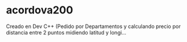 # acordova200
Creado en Dev C++ (Pedido por Departamentos y calculando precio por distancia entre 2 puntos midiendo latitud y longi…

